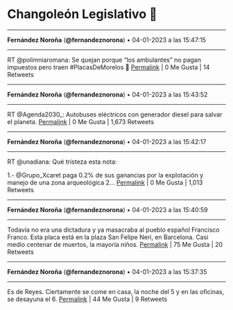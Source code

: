 # Changoleón Legislativo 🙈
*****
**Fernández Noroña** (**@fernandeznorona**) • 04-01-2023 a las 15:47:15
*****
RT @polimniaromana: Se quejan porque “los ambulantes” no pagan impuestos pero traen #PlacasDeMorelos 🌺
[Permalink](https://twitter.com/fernandeznorona/status/1610784956787179521) | 0 Me Gusta | 14 Retweets
*****
**Fernández Noroña** (**@fernandeznorona**) • 04-01-2023 a las 15:43:52
*****
RT @Agenda2030_: Autobuses eléctricos con generador diesel para salvar el planeta.
[Permalink](https://twitter.com/fernandeznorona/status/1610784108128489472) | 0 Me Gusta | 1,673 Retweets
*****
**Fernández Noroña** (**@fernandeznorona**) • 04-01-2023 a las 15:42:17
*****
RT @unadiana: Qué tristeza esta nota:


1.- @Grupo_Xcaret paga 0.2% de sus ganancias por la explotación y manejo de una zona arqueológica 
2…
[Permalink](https://twitter.com/fernandeznorona/status/1610783707572436993) | 0 Me Gusta | 1,013 Retweets
*****
**Fernández Noroña** (**@fernandeznorona**) • 04-01-2023 a las 15:40:59
*****
Todavía no era una dictadura y ya masacraba al pueblo español Francisco Franco. Esta placa está en la plaza San Felipe Neri, en Barcelona. Casi medio centenar de muertos, la mayoría niños.
[Permalink](https://twitter.com/fernandeznorona/status/1610783382211796992) | 75 Me Gusta | 20 Retweets
*****
**Fernández Noroña** (**@fernandeznorona**) • 04-01-2023 a las 15:37:35
*****
Es de Reyes. Ciertamente se come en casa, la noche del 5 y en las oficinas, se desayuna el 6.
[Permalink](https://twitter.com/fernandeznorona/status/1610782525332365312) | 44 Me Gusta | 9 Retweets